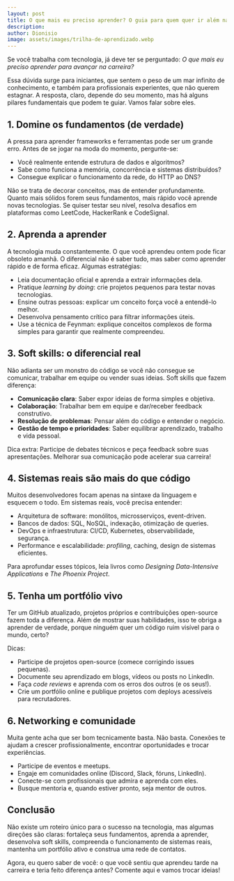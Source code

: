 ```yaml
---
layout: post
title: O que mais eu preciso aprender? O guia para quem quer ir além na tecnologia
description: 
author: Dionisio
image: assets/images/trilha-de-aprendizado.webp
---
```

Se você trabalha com tecnologia, já deve ter se perguntado: *O que mais eu preciso aprender para avançar na carreira?* 

Essa dúvida surge para iniciantes, que sentem o peso de um mar infinito de conhecimento, e também para profissionais experientes, que não querem estagnar. A resposta, claro, depende do seu momento, mas há alguns pilares fundamentais que podem te guiar. Vamos falar sobre eles.

## 1. **Domine os fundamentos** (de verdade)

A pressa para aprender frameworks e ferramentas pode ser um grande erro. Antes de se jogar na moda do momento, pergunte-se:

- Você realmente entende estrutura de dados e algoritmos?
- Sabe como funciona a memória, concorrência e sistemas distribuídos?
- Consegue explicar o funcionamento da rede, do HTTP ao DNS?

Não se trata de decorar conceitos, mas de entender profundamente. Quanto mais sólidos forem seus fundamentos, mais rápido você aprende novas tecnologias. Se quiser testar seu nível, resolva desafios em plataformas como LeetCode, HackerRank e CodeSignal.

## 2. **Aprenda a aprender**

A tecnologia muda constantemente. O que você aprendeu ontem pode ficar obsoleto amanhã. O diferencial não é saber tudo, mas saber como aprender rápido e de forma eficaz. Algumas estratégias:

- Leia documentação oficial e aprenda a extrair informações dela.
- Pratique *learning by doing*: crie projetos pequenos para testar novas tecnologias.
- Ensine outras pessoas: explicar um conceito força você a entendê-lo melhor.
- Desenvolva pensamento crítico para filtrar informações úteis.
- Use a técnica de Feynman: explique conceitos complexos de forma simples para garantir que realmente compreendeu.

## 3. **Soft skills: o diferencial real**

Não adianta ser um monstro do código se você não consegue se comunicar, trabalhar em equipe ou vender suas ideias. Soft skills que fazem diferença:

- **Comunicação clara**: Saber expor ideias de forma simples e objetiva.
- **Colaboração**: Trabalhar bem em equipe e dar/receber feedback construtivo.
- **Resolução de problemas**: Pensar além do código e entender o negócio.
- **Gestão de tempo e prioridades**: Saber equilibrar aprendizado, trabalho e vida pessoal.

Dica extra: Participe de debates técnicos e peça feedback sobre suas apresentações. Melhorar sua comunicação pode acelerar sua carreira!

## 4. **Sistemas reais são mais do que código**

Muitos desenvolvedores focam apenas na sintaxe da linguagem e esquecem o todo. Em sistemas reais, você precisa entender:

- Arquitetura de software: monólitos, microsserviços, event-driven.
- Bancos de dados: SQL, NoSQL, indexação, otimização de queries.
- DevOps e infraestrutura: CI/CD, Kubernetes, observabilidade, segurança.
- Performance e escalabilidade: *profiling*, caching, design de sistemas eficientes.

Para aprofundar esses tópicos, leia livros como *Designing Data-Intensive Applications* e *The Phoenix Project*.

## 5. **Tenha um portfólio vivo**

Ter um GitHub atualizado, projetos próprios e contribuições open-source fazem toda a diferença. Além de mostrar suas habilidades, isso te obriga a aprender de verdade, porque ninguém quer um código ruim visível para o mundo, certo?

Dicas:

- Participe de projetos open-source (comece corrigindo issues pequenas).
- Documente seu aprendizado em blogs, vídeos ou posts no LinkedIn.
- Faça *code reviews* e aprenda com os erros dos outros (e os seus!).
- Crie um portfólio online e publique projetos com deploys acessíveis para recrutadores.

## 6. **Networking e comunidade**

Muita gente acha que ser bom tecnicamente basta. Não basta. Conexões te ajudam a crescer profissionalmente, encontrar oportunidades e trocar experiências.

- Participe de eventos e meetups.
- Engaje em comunidades online (Discord, Slack, fóruns, LinkedIn).
- Conecte-se com profissionais que admira e aprenda com eles.
- Busque mentoria e, quando estiver pronto, seja mentor de outros.

## Conclusão

Não existe um roteiro único para o sucesso na tecnologia, mas algumas direções são claras: fortaleça seus fundamentos, aprenda a aprender, desenvolva soft skills, compreenda o funcionamento de sistemas reais, mantenha um portfólio ativo e construa uma rede de contatos.

Agora, eu quero saber de você: o que você sentiu que aprendeu tarde na carreira e teria feito diferença antes? Comente aqui e vamos trocar ideias!

